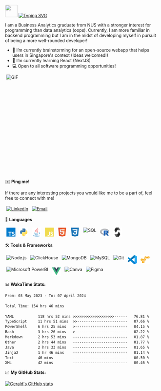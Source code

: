 <img src="https://media.giphy.com/media/hvRJCLFzcasrR4ia7z/giphy.gif" height="40px" width="40px"> [![Typing SVG](https://readme-typing-svg.demolab.com/?lines=Hi,+I'm+Gerald!;Nice+to+meet+you!&vCenter=true&size=25&width=300&height=35)](https://git.io/typing-svg)

I am a Business Analytics graduate from NUS with a stronger interest for programming than data analytics (oops). Currently, I am more familiar in backend programming but I am in the midst of developing myself in pursuit of being a more well-rounded developer!

- 🔭 I’m currently brainstorming for an open-source webapp that helps users in Singapore's context (Ideas welcomed!)
- 🌱 I’m currently learning React (NextJS)
- 💻 Open to all software programming opportunities!

<img align="right" alt="GIF" src="https://github.com/abhisheknaiidu/abhisheknaiidu/blob/master/code.gif?raw=true" width="500" height="340" />

✉️ **Ping me!**

If there are any interesting projects you would like me to be a part of, feel free to connect with me!

<p align="left">
  <a href="https://www.linkedin.com/in/nggerald98/" target="_blank"> <img src="https://content.linkedin.com/content/dam/me/brand/en-us/brand-home/logos/In-Blue-Logo.png.original.png" title="LinkedIn" alt="LinkedIn" height="30" style="vertical-align:top; margin:4px"></a>
  <a href="mailto:ng.gerald.1998@gmail.com" target="_blank"> <img src="https://www.pikpng.com/pngl/b/194-1942846_mail-circle-icon-png-clipart.png" title="Email" alt="Email" height="30" style="vertical-align:top; margin:4px"></a>
</p>

🧰 **Languages**

<p align="left">
  <img src="https://raw.githubusercontent.com/devicons/devicon/1119b9f84c0290e0f0b38982099a2bd027a48bf1/icons/typescript/typescript-original.svg" height="30" alt="Typescript" title="Typescript" style="vertical-align:top; margin:4px" />
  <img src="https://raw.githubusercontent.com/devicons/devicon/1119b9f84c0290e0f0b38982099a2bd027a48bf1/icons/python/python-original.svg" height="30" alt="Python" title="Python" style="vertical-align:top; margin:4px" />
  <img src="https://raw.githubusercontent.com/devicons/devicon/1119b9f84c0290e0f0b38982099a2bd027a48bf1/icons/java/java-original.svg" height="30" alt="Java" title="Java" style="vertical-align:top; margin:4px" />
  <img src="https://raw.githubusercontent.com/devicons/devicon/1119b9f84c0290e0f0b38982099a2bd027a48bf1/icons/javascript/javascript-plain.svg" height="30" alt="Javascript" title="Javascript" style="vertical-align:top; margin:4px" />
  <img src="https://raw.githubusercontent.com/devicons/devicon/1119b9f84c0290e0f0b38982099a2bd027a48bf1/icons/html5/html5-original.svg" height="30" alt="HTML" title="HTML" style="vertical-align:top; margin:4px" />
  <img src="https://raw.githubusercontent.com/devicons/devicon/1119b9f84c0290e0f0b38982099a2bd027a48bf1/icons/css3/css3-plain.svg" height="30" alt="CSS" title="CSS" style="vertical-align:top; margin:4px" />
  <img src="https://w7.pngwing.com/pngs/167/148/png-transparent-microsoft-azure-sql-database-microsoft-sql-server-database-blue-text-logo-thumbnail.png" height="30" alt="SQL" title="SQL" style="vertical-align:top; margin:4px" />
  <img src="https://raw.githubusercontent.com/devicons/devicon/1119b9f84c0290e0f0b38982099a2bd027a48bf1/icons/r/r-original.svg" height="30" alt="R" title="R" style="vertical-align:top; margin:4px" />
  <img src="https://raw.githubusercontent.com/devicons/devicon/1119b9f84c0290e0f0b38982099a2bd027a48bf1/icons/solidity/solidity-original.svg" height="30" alt="Solidity" title="Solidity" style="vertical-align:top; margin:4px" />
</p>

🛠️ **Tools & Frameworks**

<p align="left">
  <img src="https://seeklogo.com/images/N/nodejs-logo-FBE122E377-seeklogo.com.png" height="30" alt="Node.js" title="Node.js" style="vertical-align:top; margin:4px">
  <img src="https://upload.wikimedia.org/wikipedia/commons/0/0e/Clickhouse.png" height="30" alt="ClickHouse" title="ClickHouse" style="vertical-align:top; margin:4px" />
  <img src="https://cdn.jsdelivr.net/gh/devicons/devicon/icons/mongodb/mongodb-original.svg" height="30" alt="MongoDB" title="MongoDB" style="vertical-align:top; margin:4px" />
  <img src="https://cdn.jsdelivr.net/gh/devicons/devicon/icons/mysql/mysql-plain.svg" height="30" alt="MySQL" title="MySQL" style="vertical-align:top; margin:4px" />
  <img src="https://git-scm.com/images/logos/downloads/Git-Icon-1788C.png" height="30" alt="Git" title="Git" style="vertical-align:top; margin:4px">
  <img src="https://raw.githubusercontent.com/github/explore/80688e429a7d4ef2fca1e82350fe8e3517d3494d/topics/visual-studio-code/visual-studio-code.png" height="30" alt="VS Code" title="VS Code" style="vertical-align:top; margin:4px">
  <img src="https://raw.githubusercontent.com/devicons/devicon/1119b9f84c0290e0f0b38982099a2bd027a48bf1/icons/amazonwebservices/amazonwebservices-original.svg" height="30" alt="AWS Services" title="AWS Services" style="vertical-align:top; margin:4px">
  <img src="https://yt3.googleusercontent.com/ytc/AGIKgqODCV_jjMtQoQUvOCKwGBN27Ljos1oKONo8wDuzLA=s900-c-k-c0x00ffffff-no-rj" height="30" alt="Microsoft PowerBI" title="Microsoft PowerBI" style="vertical-align:top; margin:4px">
  <img src="https://raw.githubusercontent.com/devicons/devicon/1119b9f84c0290e0f0b38982099a2bd027a48bf1/icons/vuejs/vuejs-original.svg" height="30" alt="Vue.js" title="Vue.js" style="vertical-align:top; margin:4px">
  <img src="https://cdn.jsdelivr.net/gh/devicons/devicon/icons/canva/canva-original.svg" height="30" alt="Canva" title="Canva" style="vertical-align:top; margin:4px"/>
  <img src="https://cdn.shopify.com/s/files/1/0284/7024/7555/products/figma2x_1048x.png?v=1591893627" height="30" alt="Figma" title="Figma" style="vertical-align:top; margin:4px">
</p>

📊 **WakaTime Stats:**

<!--START_SECTION:waka-->

```txt
From: 03 May 2023 - To: 07 April 2024

Total Time: 154 hrs 46 mins

YAML           118 hrs 52 mins >>>>>>>>>>>>>>>>>>>------   76.81 %
TypeScript     11 hrs 51 mins  >>-----------------------   07.66 %
PowerShell     6 hrs 25 mins   >------------------------   04.15 %
Bash           3 hrs 26 mins   >------------------------   02.22 %
Markdown       2 hrs 53 mins   -------------------------   01.87 %
Other          2 hrs 44 mins   -------------------------   01.77 %
Java           2 hrs 33 mins   -------------------------   01.65 %
Jinja2         1 hr 46 mins    -------------------------   01.14 %
Text           46 mins         -------------------------   00.50 %
XML            42 mins         -------------------------   00.46 %
```

<!--END_SECTION:waka-->

📈 **My GitHub Stats:**

[![Gerald's GitHub stats](https://github-readme-stats.vercel.app/api?username=gucci3682&show_icons=true&theme=transparent&count_private=true)](https://github.com/anuraghazra/github-readme-stats)
